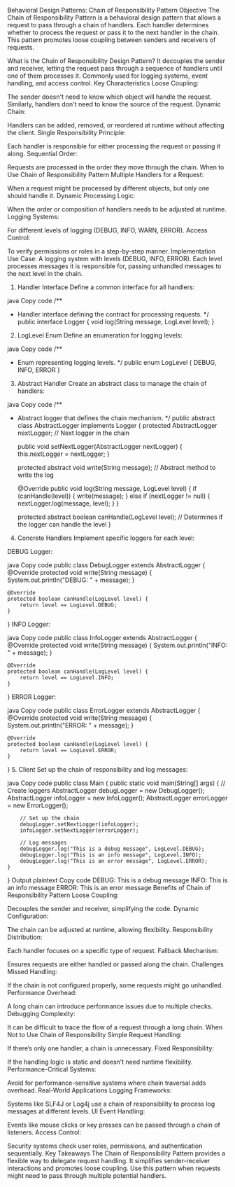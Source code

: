 Behavioral Design Patterns: Chain of Responsibility Pattern
Objective
The Chain of Responsibility Pattern is a behavioral design pattern that allows a request to pass through a chain of handlers. Each handler determines whether to process the request or pass it to the next handler in the chain. This pattern promotes loose coupling between senders and receivers of requests.

What is the Chain of Responsibility Design Pattern?
It decouples the sender and receiver, letting the request pass through a sequence of handlers until one of them processes it.
Commonly used for logging systems, event handling, and access control.
Key Characteristics
Loose Coupling:

The sender doesn't need to know which object will handle the request. Similarly, handlers don't need to know the source of the request.
Dynamic Chain:

Handlers can be added, removed, or reordered at runtime without affecting the client.
Single Responsibility Principle:

Each handler is responsible for either processing the request or passing it along.
Sequential Order:

Requests are processed in the order they move through the chain.
When to Use Chain of Responsibility Pattern
Multiple Handlers for a Request:

When a request might be processed by different objects, but only one should handle it.
Dynamic Processing Logic:

When the order or composition of handlers needs to be adjusted at runtime.
Logging Systems:

For different levels of logging (DEBUG, INFO, WARN, ERROR).
Access Control:

To verify permissions or roles in a step-by-step manner.
Implementation
Use Case:
A logging system with levels (DEBUG, INFO, ERROR). Each level processes messages it is responsible for, passing unhandled messages to the next level in the chain.

1. Handler Interface
Define a common interface for all handlers:

java
Copy code
/**
 * Handler interface defining the contract for processing requests.
 */
public interface Logger {
    void log(String message, LogLevel level);
}
2. LogLevel Enum
Define an enumeration for logging levels:

java
Copy code
/**
 * Enum representing logging levels.
 */
public enum LogLevel {
    DEBUG, INFO, ERROR
}
3. Abstract Handler
Create an abstract class to manage the chain of handlers:

java
Copy code
/**
 * Abstract logger that defines the chain mechanism.
 */
public abstract class AbstractLogger implements Logger {
    protected AbstractLogger nextLogger; // Next logger in the chain

    public void setNextLogger(AbstractLogger nextLogger) {
        this.nextLogger = nextLogger;
    }

    protected abstract void write(String message); // Abstract method to write the log

    @Override
    public void log(String message, LogLevel level) {
        if (canHandle(level)) {
            write(message);
        } else if (nextLogger != null) {
            nextLogger.log(message, level);
        }
    }

    protected abstract boolean canHandle(LogLevel level); // Determines if the logger can handle the level
}
4. Concrete Handlers
Implement specific loggers for each level:

DEBUG Logger:

java
Copy code
public class DebugLogger extends AbstractLogger {
    @Override
    protected void write(String message) {
        System.out.println("DEBUG: " + message);
    }

    @Override
    protected boolean canHandle(LogLevel level) {
        return level == LogLevel.DEBUG;
    }
}
INFO Logger:

java
Copy code
public class InfoLogger extends AbstractLogger {
    @Override
    protected void write(String message) {
        System.out.println("INFO: " + message);
    }

    @Override
    protected boolean canHandle(LogLevel level) {
        return level == LogLevel.INFO;
    }
}
ERROR Logger:

java
Copy code
public class ErrorLogger extends AbstractLogger {
    @Override
    protected void write(String message) {
        System.out.println("ERROR: " + message);
    }

    @Override
    protected boolean canHandle(LogLevel level) {
        return level == LogLevel.ERROR;
    }
}
5. Client
Set up the chain of responsibility and log messages:

java
Copy code
public class Main {
    public static void main(String[] args) {
        // Create loggers
        AbstractLogger debugLogger = new DebugLogger();
        AbstractLogger infoLogger = new InfoLogger();
        AbstractLogger errorLogger = new ErrorLogger();

        // Set up the chain
        debugLogger.setNextLogger(infoLogger);
        infoLogger.setNextLogger(errorLogger);

        // Log messages
        debugLogger.log("This is a debug message", LogLevel.DEBUG);
        debugLogger.log("This is an info message", LogLevel.INFO);
        debugLogger.log("This is an error message", LogLevel.ERROR);
    }
}
Output
plaintext
Copy code
DEBUG: This is a debug message
INFO: This is an info message
ERROR: This is an error message
Benefits of Chain of Responsibility Pattern
Loose Coupling:

Decouples the sender and receiver, simplifying the code.
Dynamic Configuration:

The chain can be adjusted at runtime, allowing flexibility.
Responsibility Distribution:

Each handler focuses on a specific type of request.
Fallback Mechanism:

Ensures requests are either handled or passed along the chain.
Challenges
Missed Handling:

If the chain is not configured properly, some requests might go unhandled.
Performance Overhead:

A long chain can introduce performance issues due to multiple checks.
Debugging Complexity:

It can be difficult to trace the flow of a request through a long chain.
When Not to Use Chain of Responsibility
Simple Request Handling:

If there’s only one handler, a chain is unnecessary.
Fixed Responsibility:

If the handling logic is static and doesn’t need runtime flexibility.
Performance-Critical Systems:

Avoid for performance-sensitive systems where chain traversal adds overhead.
Real-World Applications
Logging Frameworks:

Systems like SLF4J or Log4j use a chain of responsibility to process log messages at different levels.
UI Event Handling:

Events like mouse clicks or key presses can be passed through a chain of listeners.
Access Control:

Security systems check user roles, permissions, and authentication sequentially.
Key Takeaways
The Chain of Responsibility Pattern provides a flexible way to delegate request handling.
It simplifies sender-receiver interactions and promotes loose coupling.
Use this pattern when requests might need to pass through multiple potential handlers.
